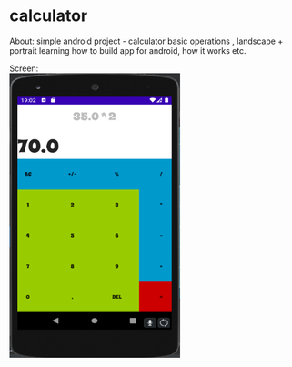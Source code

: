 # calculator

About:
simple android project - calculator basic operations , landscape + portrait
learning how to build app for android, how it works etc.

Screen:<br>
<img src = "https://github.com/fay3r/calculatorAndroid/blob/master/img/1.png?raw=true" width="300" height="500" />
